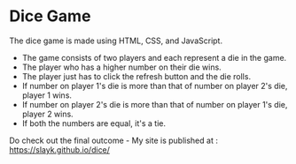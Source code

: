 # Dice Game

The dice game is made using HTML, CSS, and JavaScript.
- The game consists of two players and each represent a die in the game.
- The player who has a higher number on their die wins.
- The player just has to click the refresh button and the die rolls.
- If number on player 1's die is more than that of number on player 2's die, player 1 wins.
- If number on player 2's die is more than that of number on player 1's die, player 2 wins.
- If both the numbers are equal, it's a tie.

Do check out the final outcome - My site is published at : https://slayk.github.io/dice/
